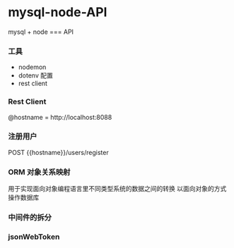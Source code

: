 # mysql-node-API

mysql + node === API


### 工具

* nodemon
* dotenv 配置
* rest client 


### Rest Client 

@hostname = http://localhost:8088
### 注册用户
POST {{hostname}}/users/register



### ORM 对象关系映射

用于实现面向对象编程语言里不同类型系统的数据之间的转换 以面向对象的方式操作数据库


### 中间件的拆分


### jsonWebToken

